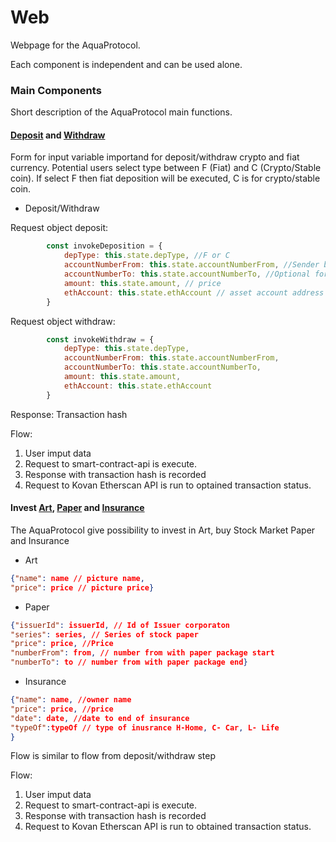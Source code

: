 # Web
Webpage for the AquaProtocol.

Each component is independent and can be used alone.

### Main Components
Short description of the AquaProtocol main functions. 

#### [Deposit](https://github.com/aquaprotocol/web/blob/a2f498b9e8a4ef574e2718b4c9e310320295880d/src/main/transaction/Deposit.js#L6) and [Withdraw](https://github.com/aquaprotocol/web/blob/main/src/main/transaction/Withdraw.js)

Form for input variable importand for deposit/withdraw crypto and fiat currency.
Potential users select type between F (Fiat) and C (Crypto/Stable coin).
If select F then fiat deposition will be executed, C is for crypto/stable coin.

* Deposit/Withdraw

Request object deposit:

```javascript
        const invokeDeposition = {
            depType: this.state.depType, //F or C
            accountNumberFrom: this.state.accountNumberFrom, //Sender bank account address / Sender ethereum account address
            accountNumberTo: this.state.accountNumberTo, //Optional for fast transfer
            amount: this.state.amount, // price
            ethAccount: this.state.ethAccount // asset account address where money should be deposited
        }
```

Request object withdraw:
```javascript
        const invokeWithdraw = {
            depType: this.state.depType,
            accountNumberFrom: this.state.accountNumberFrom,
            accountNumberTo: this.state.accountNumberTo,
            amount: this.state.amount,
            ethAccount: this.state.ethAccount
        }
```
Response:
Transaction hash

Flow:
1. User imput data
2. Request to smart-contract-api is execute.
3. Response with transaction hash is recorded
4. Request to Kovan Etherscan API is run to optained transaction status.

#### Invest [Art](https://github.com/aquaprotocol/web/blob/main/src/main/invest/module/Art.js), [Paper](https://github.com/aquaprotocol/web/blob/main/src/main/invest/module/Papers.js) and [Insurance](https://github.com/aquaprotocol/web/blob/main/src/main/invest/module/Insurance.js)

The AquaProtocol give possibility to invest in Art, buy Stock Market Paper and Insurance

* Art

```json
{"name": name // picture name, 
"price": price // picture price}
```

* Paper
```json
{"issuerId": issuerId, // Id of Issuer corporaton
"series": series, // Series of stock paper
"price": price, //Price
"numberFrom": from, // number from with paper package start
"numberTo": to // number from with paper package end}
```

* Insurance

```json
{"name": name, //owner name
"price": price, //price
"date": date, //date to end of insurance
"typeOf":typeOf // type of inusrance H-Home, C- Car, L- Life
}
```

Flow is similar to flow from deposit/withdraw step

Flow:

1. User imput data
2. Request to smart-contract-api is execute.
3. Response with transaction hash is recorded
4. Request to Kovan Etherscan API is run to obtained transaction status.











